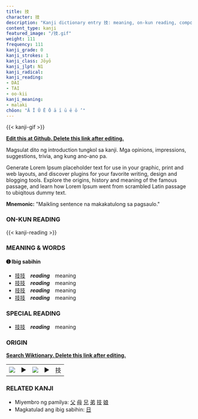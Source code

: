 ```yaml
---
title: 技
character: 技
description: "Kanji dictionary entry 技: meaning, on-kun reading, compounds, origin, related kanji"
content_type: kanji
featured_image: "/技.gif"
weight: 111
frequency: 111
kanji_grade: 0
kanji_strokes: 1
kanji_class: Jōyō
kanji_jlpt: N1
kanji_radical: 
kanji_reading: 
- DAI
- TAI
- oo-kii
kanji_meaning:
- malaki
chōon: "Ā Ī Ū Ē Ō ā ī ū ē ō ’"
---
```

[//]: # (Don't edit the line below. Kanji animated GIF code is automatically generated.)
{{< kanji-gif >}}

[//]: # (Edit below this line.)

**[Edit this at Github. Delete this link after editing.](https://github.com/tim0g/tim/tree/main/content/kanji/技/index.md)**

Magsulat dito ng introduction tungkol sa kanji. Mga opinions, impressions, suggestions, trivia, ang kung ano-ano pa.

Generate Lorem Ipsum placeholder text for use in your graphic, print and web layouts, and discover plugins for your favorite writing, design and blogging tools. Explore the origins, history and meaning of the famous passage, and learn how Lorem Ipsum went from scrambled Latin passage to ubiqitous dummy text.
 
**Mnemonic:** "Maikling sentence na makakatulong sa pagsaulo."

### ON-KUN READING

[//]: # (Don't edit the line below. ON-KUN READING code is automatically generated.)
{{< kanji-reading >}}

### MEANING & WORDS

#### ➊ **Ibig sabihin**
  - [技](../技)[技](../技)　***reading***　meaning
  - [技](../技)[技](../技)　***reading***　meaning
  - [技](../技)[技](../技)　***reading***　meaning
  - [技](../技)[技](../技)　***reading***　meaning

### SPECIAL READING
  - [技](../技)[技](../技)　***reading***　meaning

### ORIGIN

**[Search Wiktionary. Delete this link after editing.](https://wiktionary.org/wiki/技)**
<table class="kanji-table"><tr><td>
<img src="60px-技-bronze.svg.png">
</td><td>▶</td><td>
<img src="60px-技-oracle.svg.png">
</td><td>▶</td>
<td class="kanji-origin">技</td>
</tr></table>

### RELATED KANJI
- Miyembro ng pamilya: [父](../父) [母](../母) [兄](../兄) [弟](../弟) [技](../技) [娘](../娘)
- Magkatulad ang ibig sabihin: [日](../日)
